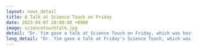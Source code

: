 ```yaml
---
layout: news_detail
title: A Talk at Science Touch on Friday 
date: 2023-04-07 20:00:00 +0900
image: sciencetouchtalk.jpg
detail: "Dr. Yim gave a talk at Science Touch on Friday, which was hosted by the National Research Foundation and the Federation of Busan Science and Technology. The title of the talk was Characteristics of the brain that only humans possess-What are the cognitive domains that we need to learn a language?"
long_detail: "Dr. Yim gave a talk at Friday's Science Touch, which was hosted by the National Research Foundation and the Federation of Busan Science and Technology. The title of the talk was Characteristics of the brain that only humans possess-What are the cognitive domains that we need to learn a language?"
---
```


